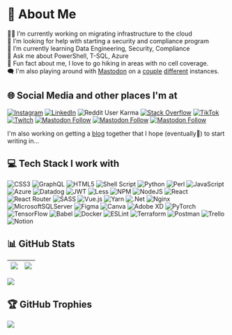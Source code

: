 # 👋 About Me

🧑‍💼 I’m currently working on migrating infrastructure to the cloud  
🤝 I’m looking for help with starting a security and compliance program  
🏫 I’m currently learning Data Engineering, Security, Compliance  
💬 Ask me about PowerShell, T-SQL, Azure  
📖 Fun fact about me, I love to go hiking in areas with no cell coverage.  
🗨️ I'm also playing around with <a rel="me" href="https://tech.lgbt/@RangerMatt">Mastodon</a> on a <a rel="me" href="https://infosec.exchange/@gsogeek">couple</a> <a rel="me" href="https://hachyderm.io/@rangermatt">different</a> instances.

## 🌐 Social Media and other places I'm at
<a rel="me" href="https://instagram.com/gsogeek"><img alt="Instagram" src="https://img.shields.io/badge/Instagram-%23E4405F.svg?logo=Instagram&logoColor=white&label=gsogeek"></a>
<a rel="me" href="https://linkedin.com/in/gsogeek"><img alt="LinkedIn" src="https://img.shields.io/badge/LinkedIn-%230077B5.svg?logo=linkedin&logoColor=white&label=gsogeek"></a>
<img alt="Reddit User Karma" src="https://img.shields.io/reddit/user-karma/combined/gsogeek?style=social">
<a rel="me" href="https://stackoverflow.com/users/gsogeek"><img alt="Stack Overflow" src="https://img.shields.io/badge/-Stackoverflow-FE7A16?logo=stack-overflow&logoColor=white&label=gsogeek"></a>
<a rel="me" href="https://tiktok.com/@rangermatt"><img alt="TikTok" src="https://img.shields.io/badge/TikTok-%23000000.svg?logo=TikTok&logoColor=white&label=RangerMatt"></a>
<a rel="me" href="https://twitch.tv/gsogeek"><img alt="Twitch" src="https://img.shields.io/badge/Twitch-%239146FF.svg?logo=Twitch&logoColor=white&label=gsogeek"></a>
<a rel="me" href="https://tech.lgbt/@RangerMatt"><img alt="Mastodon Follow" src="https://img.shields.io/mastodon/follow/109303542361186357?domain=https%3A%2F%2Ftech.lgbt&label=@RangerMatt@tech.lgbt&style=social"></a>
<a rel="me" href="https://infosec.exchange/@gsogeek"><img alt="Mastodon Follow" src="https://img.shields.io/mastodon/follow/109388952396346480?domain=https%3A%2F%2Finfosec.exchange&label=@gsogeek@infosec.exchange&style=social"></a>
<a rel="me" href="https://hachyderm.io/@rangermatt"><img alt="Mastodon Follow" src="https://img.shields.io/mastodon/follow/109388633834369558?domain=https%3A%2F%2Fhachyderm.io&label=@RangerMatt@hachyderm.io&style=social"></a>
<p>I'm also working on getting a <a rel="me" href="https://blog.gsogeek.com">blog</a> together that I hope (eventually🤞) to start writing in...</p>


## 💻 Tech Stack I work with

![CSS3](https://img.shields.io/badge/css3-%231572B6.svg?style=for-the-badge&logo=css3&logoColor=white)
![GraphQL](https://img.shields.io/badge/-GraphQL-E10098?style=for-the-badge&logo=graphql&logoColor=white)
![HTML5](https://img.shields.io/badge/html5-%23E34F26.svg?style=for-the-badge&logo=html5&logoColor=white)
![Shell Script](https://img.shields.io/badge/shell_script-%23121011.svg?style=for-the-badge&logo=gnu-bash&logoColor=white)
![Python](https://img.shields.io/badge/python-3670A0?style=for-the-badge&logo=python&logoColor=ffdd54)
![Perl](https://img.shields.io/badge/perl-%2339457E.svg?style=for-the-badge&logo=perl&logoColor=white)
![JavaScript](https://img.shields.io/badge/javascript-%23323330.svg?style=for-the-badge&logo=javascript&logoColor=%23F7DF1E)
![Azure](https://img.shields.io/badge/azure-%230072C6.svg?style=for-the-badge&logo=azure-devops&logoColor=white)
![Datadog](https://img.shields.io/badge/datadog-%23632CA6.svg?style=for-the-badge&logo=datadog&logoColor=white)
![JWT](https://img.shields.io/badge/JWT-black?style=for-the-badge&logo=JSON%20web%20tokens)
![Less](https://img.shields.io/badge/less-2B4C80?style=for-the-badge&logo=less&logoColor=white)
![NPM](https://img.shields.io/badge/NPM-%23000000.svg?style=for-the-badge&logo=npm&logoColor=white)
![NodeJS](https://img.shields.io/badge/node.js-6DA55F?style=for-the-badge&logo=node.js&logoColor=white)
![React](https://img.shields.io/badge/react-%2320232a.svg?style=for-the-badge&logo=react&logoColor=%2361DAFB)
![React Router](https://img.shields.io/badge/React_Router-CA4245?style=for-the-badge&logo=react-router&logoColor=white)
![SASS](https://img.shields.io/badge/SASS-hotpink.svg?style=for-the-badge&logo=SASS&logoColor=white)
![Vue.js](https://img.shields.io/badge/vuejs-%2335495e.svg?style=for-the-badge&logo=vuedotjs&logoColor=%234FC08D)
![Yarn](https://img.shields.io/badge/yarn-%232C8EBB.svg?style=for-the-badge&logo=yarn&logoColor=white)
![.Net](https://img.shields.io/badge/.NET-5C2D91?style=for-the-badge&logo=.net&logoColor=white)
![Nginx](https://img.shields.io/badge/nginx-%23009639.svg?style=for-the-badge&logo=nginx&logoColor=white)
![MicrosoftSQLServer](https://img.shields.io/badge/Microsoft%20SQL%20Sever-CC2927?style=for-the-badge&logo=microsoft%20sql%20server&logoColor=white)
![Figma](https://img.shields.io/badge/figma-%23F24E1E.svg?style=for-the-badge&logo=figma&logoColor=white)
![Canva](https://img.shields.io/badge/Canva-%2300C4CC.svg?style=for-the-badge&logo=Canva&logoColor=white)
![Adobe XD](https://img.shields.io/badge/Adobe%20XD-470137?style=for-the-badge&logo=Adobe%20XD&logoColor=#FF61F6)
![PyTorch](https://img.shields.io/badge/PyTorch-%23EE4C2C.svg?style=for-the-badge&logo=PyTorch&logoColor=white)
![TensorFlow](https://img.shields.io/badge/TensorFlow-%23FF6F00.svg?style=for-the-badge&logo=TensorFlow&logoColor=white)
![Babel](https://img.shields.io/badge/Babel-F9DC3e?style=for-the-badge&logo=babel&logoColor=black)
![Docker](https://img.shields.io/badge/docker-%230db7ed.svg?style=for-the-badge&logo=docker&logoColor=white)
![ESLint](https://img.shields.io/badge/ESLint-4B3263?style=for-the-badge&logo=eslint&logoColor=white)
![Terraform](https://img.shields.io/badge/terraform-%235835CC.svg?style=for-the-badge&logo=terraform&logoColor=white)
![Postman](https://img.shields.io/badge/Postman-FF6C37?style=for-the-badge&logo=postman&logoColor=white)
![Trello](https://img.shields.io/badge/Trello-%23026AA7.svg?style=for-the-badge&logo=Trello&logoColor=white)
![Notion](https://img.shields.io/badge/Notion-%23000000.svg?style=for-the-badge&logo=notion&logoColor=white)


## 📊 GitHub Stats

| ![](https://github-readme-stats.vercel.app/api?username=gsogeek&theme=default&hide_border=false&include_all_commits=true&count_private=true) | ![](https://github-readme-streak-stats.herokuapp.com/?user=gsogeek&theme=default&hide_border=false) |
|----------------------------------------------------------------------------------------------------------------------------------------------|-----------------------------------------------------------------------------------------------------|
![](https://github-readme-stats.vercel.app/api/top-langs/?username=gsogeek&theme=default&hide_border=false&include_all_commits=true&count_private=true&layout=compact)  

## 🏆 GitHub Trophies

![](https://github-profile-trophy.vercel.app/?username=gsogeek&theme=radical&no-frame=false&no-bg=false&margin-w=4)

<!-- Proudly created with GPRM ( https://gprm.itsvg.in ) -->
